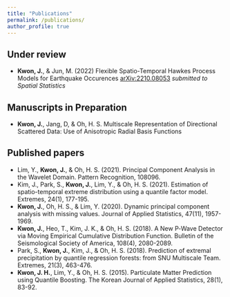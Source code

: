 ```yaml
---
title: "Publications"
permalink: /publications/
author_profile: true
---
```


## Under review

- **Kwon, J.**, & Jun, M. (2022) Flexible Spatio-Temporal Hawkes Process Models for Earthquake Occurences [arXiv:2210.08053](https://arxiv.org/abs/2210.08053) *submitted to Spatial Statistics*

## Manuscripts in Preparation

- **Kwon, J.**, Jang, D, & Oh, H. S. Multiscale Representation of Directional Scattered Data: Use of Anisotropic Radial Basis Functions

## Published papers

- Lim, Y., **Kwon, J.**, & Oh, H. S. (2021). Principal Component Analysis in the Wavelet Domain. Pattern Recognition, 108096.
- Kim, J., Park, S., **Kwon, J.**, Lim, Y., & Oh, H. S. (2021). Estimation of spatio-temporal extreme distribution using a quantile factor model. Extremes, 24(1), 177-195.
- **Kwon, J.**, Oh, H. S., & Lim, Y. (2020). Dynamic principal component analysis with missing values. Journal of Applied Statistics, 47(11), 1957-1969.
- **Kwon, J.**, Heo, T., Kim, J. K., & Oh, H. S. (2018). A New P‐Wave Detector via Moving Empirical Cumulative Distribution Function. Bulletin of the Seismological Society of America, 108(4), 2080-2089.
- Park, S., **Kwon, J.**, Kim, J., & Oh, H. S. (2018). Prediction of extremal precipitation by quantile regression forests: from SNU Multiscale Team. Extremes, 21(3), 463-476.
- **Kwon, J. H.**, Lim, Y., & Oh, H. S. (2015). Particulate Matter Prediction using Quantile Boosting. The Korean Journal of Applied Statistics, 28(1), 83-92.

